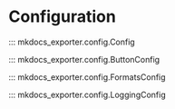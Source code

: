 # Configuration

::: mkdocs_exporter.config.Config

::: mkdocs_exporter.config.ButtonConfig

::: mkdocs_exporter.config.FormatsConfig

::: mkdocs_exporter.config.LoggingConfig
